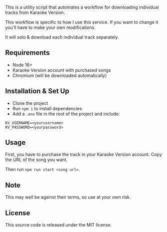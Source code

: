 This is a utility script that automates a workflow for downloading individual tracks from Karaoke Version.

This workflow is specific to how I use this service. If you want to change it you'll have to make your
own modifications.

It will solo & download each individual track separately.

## Requirements

- Node 16+
- Karaoke Version account with purchased songs
- Chromium (will be downloaded automatically)

## Installation & Set Up

- Clone the project
- Run `npm i` to install dependencies
- Add a `.env` file in the root of the project and include:

```
KV_USERNAME=<yourusername>
KV_PASSWORD=<yourpassword>
```

## Usage

First, you have to purchase the track in your Karaoke Version account. Copy the URL
of the song you want.

Then run `npm run start <song url>`.


## Note

This may well be against their terms, so use at your own risk.

## License

This source code is released under the MIT license.

